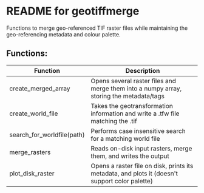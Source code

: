 # README for geotiffmerge

Functions to merge geo-referenced TIF raster files while maintaining the geo-referencing metadata and colour palette.

## Functions:
Function | Description
------------ | -------------
create_merged_array | Opens several raster files and merge them into a numpy array, storing the metadata/tags
create_world_file | Takes the geotransformation information and write a .tfw file matching the .tif
search_for_worldfile(path) | Performs case insensitive search for a matching world file
merge_rasters | Reads on-disk input rasters, merge them, and writes the output
plot_disk_raster | Opens a raster file on disk, prints its metadata, and plots it (doesn't support color palette)
